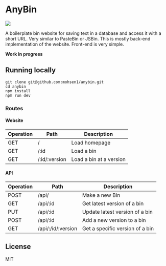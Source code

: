 # AnyBin

<a href="https://travis-ci.org/mohsen1/anybin">
  <img src="https://api.travis-ci.org/mohsen1/anybin.svg">
</a>

A boilerplate bin website for saving text in a database and access it with a short URL. Very similar to PasteBin or JSBin. This is mostly back-end implementation of the website. Front-end is very simple.

**Work in progress**

## Running locally

```
git clone git@github.com:mohsen1/anybin.git
cd anybin
npm install
npm run dev
```

### Routes

#### Website

|Operation|Path              |Description                     |
|---------|------------------|--------------------------------|
|GET      |/                 |Load homepage                   |
|GET      |/:id              |Load a bin                      |
|GET      |/:id/:version     |Load a bin at a version         |

#### API

|Operation|Path              |Description                     |
|---------|------------------|--------------------------------|
|POST     |/api/             |Make a new Bin                  |
|GET      |/api/:id          |Get latest version of a bin     |
|PUT      |/api/:id          |Update latest version of a bin  |
|POST     |/api/:id          |Add a new version to a bin      |
|GET      |/api/:/id/:version|Get a specific version of a bin |


## License
MIT
